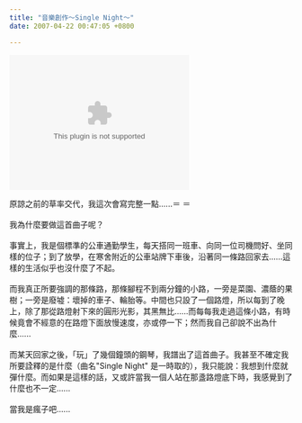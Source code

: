 ```yaml
---
title: "音樂創作～Single Night～"
date: 2007-04-22 00:47:05 +0800

---
```

<object classid="CLSID:6BF52A52-394A-11d3-B153-00C04F79FAA6" codebase="http://www.microsoft.com/ntserver/netshow/download/en/nsmp2inf.cab#Version=5,1,51,415" id="msplayer" type="application/x-oleobject" standby="Loading Microsoft Media Player components..." name="msplayer" width="320" height="240"> 

 

 

 

 

 

 

 

 

 

 

 

 

 

 

 

 <embed src="http://9.mms.blog.xuite.net/9/a/8/f/10971305/blog_112520/dv/10851656/10851656.mp3" type="video/x-ms-wmv" width="320" height="240" autostart="1" showcontrols="0" autosize="0" animationatstart="1" clicktoplay="1" enablecontextmenu="0" enablepositioncontrols="1" enablefullscreencontrols="1" showaudiocontrols="1" showdisplay="0" showgotobar="0" showpositioncontrols="1" showstatusbar="1" showtracker="1" title="Windows Media Player"> </object>
原諒之前的草率交代，我這次會寫完整一點......＝ ＝<br /><br />我為什麼要做這首曲子呢？<br /><br />事實上，我是個標準的公車通勤學生，每天搭同一班車、向同一位司機問好、坐同樣的位子；到了放學，在寒舍附近的公車站牌下車後，沿著同一條路回家去......這樣的生活似乎也沒什麼了不起。<br /><br />而我真正所要強調的那條路，那條腳程不到兩分鐘的小路，一旁是菜園、濃蔭的果樹；一旁是廢墟：壞掉的車子、輪胎等。中間也只設了一個路燈，所以每到了晚上，除了那從路燈射下來的圓形光影，其黑無比......而每每我走過這條小路，有時候竟會不經意的在路燈下面放慢速度，亦或停一下；然而我自己卻說不出為什麼......<br /><br />而某天回家之後，「玩」了幾個鐘頭的鋼琴，我譜出了這首曲子。我甚至不確定我所要詮釋的是什麼（曲名&quot;Single Night&quot; 是一時取的），我只能說：我想到什麼就彈什麼。而如果是這樣的話，又或許當我一個人站在那盞路燈底下時，我感覺到了什麼也不一定......<br /><br />當我是瘋子吧......<br />
